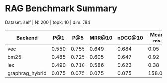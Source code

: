 # RAG Benchmark Summary
Dataset: self | N: 200 | topk: 10 | dim: 784

| Backend | P@1 | P@5 | MRR@10 | nDCG@10 | Mean ms | P95 ms |
|---------|-----|-----|--------|---------|---------|--------|
| vec | 0.550 | 0.755 | 0.649 | 0.684 | 0.05 | 0.06 |
| bm25 | 0.485 | 0.725 | 0.605 | 0.647 | 0.92 | 1.50 |
| lex | 0.490 | 0.710 | 0.586 | 0.623 | 0.38 | 0.51 |
| graphrag_hybrid | 0.075 | 0.075 | 0.075 | 0.075 | 158.08 | 732.46 |